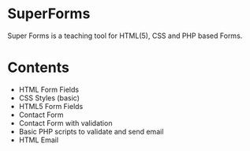 SuperForms
==========

Super Forms is a teaching tool for HTML(5), CSS and PHP based Forms.


Contents
========

- HTML Form Fields
- CSS Styles (basic)
- HTML5 Form Fields
- Contact Form
- Contact Form with validation
- Basic PHP scripts to validate and send email
- HTML Email
 
